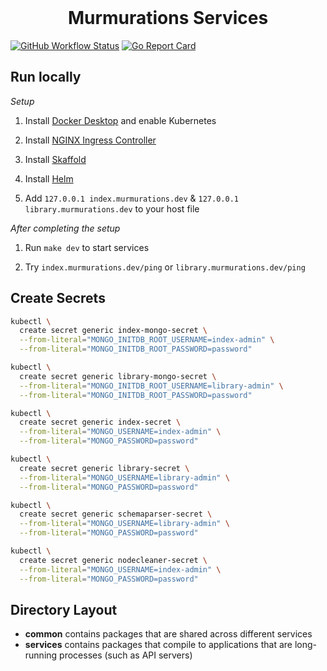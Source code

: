 <div align="center">
<br/>
<h1>Murmurations Services</h1>
</div>

[![GitHub Workflow Status](https://img.shields.io/github/workflow/status/MurmurationsNetwork/MurmurationsServices/CI?style=flat-square)](https://github.com/MurmurationsNetwork/MurmurationsServices/actions?query=workflow:CI)
[![Go Report Card](https://goreportcard.com/badge/github.com/MurmurationsNetwork/MurmurationsServices)](https://goreportcard.com/report/github.com/MurmurationsNetwork/MurmurationsServices)

## Run locally

*Setup*

1. Install [Docker Desktop](https://www.docker.com/products/docker-desktop) and enable Kubernetes

2. Install [NGINX Ingress Controller](https://kubernetes.github.io/ingress-nginx/deploy/)

3. Install [Skaffold](https://skaffold.dev/docs/install/)

4. Install [Helm](https://helm.sh/docs/intro/install/)

5. Add `127.0.0.1 index.murmurations.dev` & `127.0.0.1 library.murmurations.dev` to your host file

*After completing the setup*

1. Run `make dev` to start services

2. Try `index.murmurations.dev/ping` or `library.murmurations.dev/ping`

## Create Secrets

```bash
kubectl \
  create secret generic index-mongo-secret \
  --from-literal="MONGO_INITDB_ROOT_USERNAME=index-admin" \
  --from-literal="MONGO_INITDB_ROOT_PASSWORD=password"

kubectl \
  create secret generic library-mongo-secret \
  --from-literal="MONGO_INITDB_ROOT_USERNAME=library-admin" \
  --from-literal="MONGO_INITDB_ROOT_PASSWORD=password"

kubectl \
  create secret generic index-secret \
  --from-literal="MONGO_USERNAME=index-admin" \
  --from-literal="MONGO_PASSWORD=password"

kubectl \
  create secret generic library-secret \
  --from-literal="MONGO_USERNAME=library-admin" \
  --from-literal="MONGO_PASSWORD=password"

kubectl \
  create secret generic schemaparser-secret \
  --from-literal="MONGO_USERNAME=library-admin" \
  --from-literal="MONGO_PASSWORD=password"

kubectl \
  create secret generic nodecleaner-secret \
  --from-literal="MONGO_USERNAME=index-admin" \
  --from-literal="MONGO_PASSWORD=password"
```

## Directory Layout

* **common** contains packages that are shared across different services
* **services** contains packages that compile to applications that are long-running processes (such as API servers)
